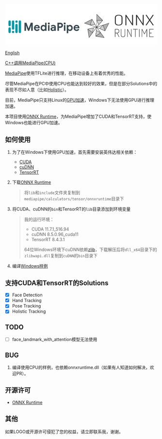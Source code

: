 ![MediaPipe](docs/logo.png) 

[English](README_EN.md)

[C++调用MediaPipe(CPU)](https://github.com/liuyulvv/mediapipe/tree/cpu)

[MediaPipe](https://github.com/google/mediapipe)使用TFLite进行推理，在移动设备上有着优秀的性能。

尽管MediaPipe在PC中使用CPU也能达到较好的效果，但是在部分Solutions中的表现不尽如人意（比如[Holistic](https://google.github.io/mediapipe/solutions/holistic.html)）。

目前，MediaPipe只支持Linux的[GPU加速](https://google.github.io/mediapipe/getting_started/gpu_support.html)，Windows下无法使用GPU进行推理加速。

本项目使用[ONNX Runtime](https://github.com/microsoft/onnxruntime)，为MediaPipe增加了CUDA和TensorRT支持，使Windows也能进行GPU加速。

## 如何使用

1. 为了在Windows下使用GPU加速，首先需要安装英伟达相关依赖：

    - [CUDA](https://developer.nvidia.com/cuda-toolkit)
    - [cuDNN](https://developer.nvidia.com/cudnn)
    - [TensorRT](https://developer.nvidia.com/tensorrt)

2. 下载[ONNX Runtime](https://github.com/microsoft/onnxruntime/releases)

    >   将`lib`和`include`文件夹复制到`mediapipe/calculators/tensor/onnxruntime`目录下

3.   将CUDA、cuDNN的`bin`和TensorRT的`lib`目录添加到环境变量

     >   我的运行环境：
     >
     >   -   CUDA 11.7.1_516.94
     >   -   cuDNN 8.5.0.96_cuda11
     >   -   TensorRT 8.4.3.1
     >
     >   64位Windows环境下cuDNN依赖[zlib](http://www.winimage.com/zLibDll/zlib123dllx64.zip)，下载解压后将`dll_x64`目录下的`zlibwapi.dll`复制到`cuDNN`的`bin`目录下

4. 编译[Windows样例](/windows_build_example.md)

## 支持CUDA和TensorRT的Solutions

- [x] Face Detection
- [X] Hand Tracking
- [X] Pose Tracking
- [X] Holistic Tracking

## TODO

- [ ] face_landmark_with_attention模型无法使用

## BUG

1. 编译使用CPU的样例，也依赖onnxruntime.dll（如果有人知道如何解决，欢迎PR）。

## 开源许可

-   [ONNX Runtime](mediapipe/calculators/tensor/onnxruntime/LICENSE)

## 其他

如果LOGO或开源许可侵犯了您的权益，请立即联系我，谢谢。